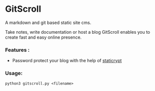# GitScroll

A markdown and git based static site cms.

Take notes, write documentation or host a blog GitScroll enables you to create fast and easy online presence.

### Features : 

* Password protect your blog with the help of [staticrypt](https://github.com/robinmoisson/staticrypt)

### Usage:

```
python3 gitscroll.py <filename>
```




